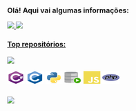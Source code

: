 ### Olá! Aqui vai algumas informações:

<div>
  <a href="https://github.com/kvrolinne">
  <img height="160em" src="https://github-readme-stats.vercel.app/api?username=kvrolinne&show_icons=&theme=midnight-purple&include_all_commits=true&count_private=true"/>
  <img height="160em" src="https://github-readme-stats.vercel.app/api/top-langs/?username=kvrolinne&layout=compact&langs_count=7&theme=midnight-purple"/>
</div>

### Top repositórios:

<a href="https://github.com/kvrolinne/LP1-FACESG">
  <img align="center" src="https://github-readme-stats.vercel.app/api/pin/?username=kvrolinne&repo=ALG-FACESG&theme=midnight-purple" />
</a>

<div style="display: inline_block"><br>
  <img align="center" alt="Linne-Csharp" height="30" width="40" src="https://raw.githubusercontent.com/devicons/devicon/master/icons/csharp/csharp-original.svg">
  <img align="center" alt="Linne-C" height="30" width="40" src="https://raw.githubusercontent.com/devicons/devicon/master/icons/c/c-original.svg">
  <img align="center" alt="Linne-Python" height="30" width="40" src="https://raw.githubusercontent.com/devicons/devicon/master/icons/python/python-original.svg">
  <img align="center" alt="Linne-SQL" height="30" width="40" src="https://raw.githubusercontent.com/devicons/devicon/master/icons/sqldeveloper/sqldeveloper-original.svg">
  <img align="center" alt="Linne-Js" height="30" width="40" src="https://raw.githubusercontent.com/devicons/devicon/master/icons/javascript/javascript-plain.svg">
  <img align="center" alt="Linne-PHP" height="30" width="40" src="https://raw.githubusercontent.com/devicons/devicon/master/icons/php/php-original.svg">
</div>

##

![](https://komarev.com/ghpvc/?username=kvrolinne)
